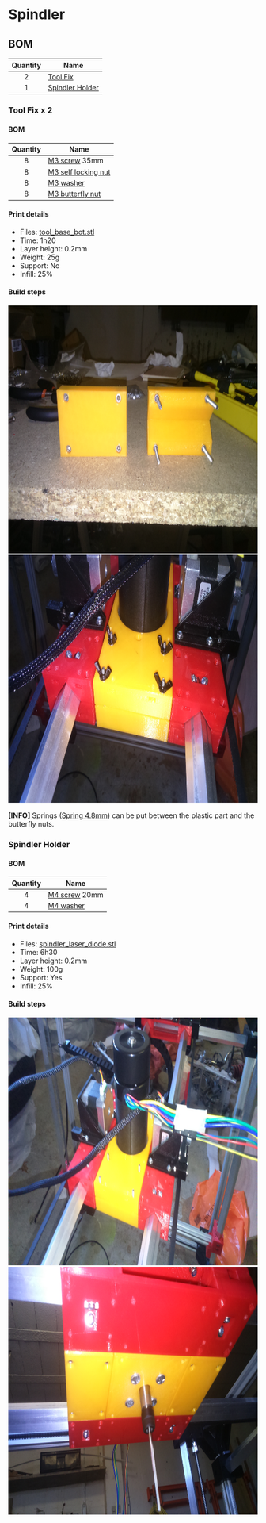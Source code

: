 # Spindler

## BOM
| Quantity | Name |
| :---: | --- |
| 2 | [Tool Fix](#tool-fix) | 
| 1 | [Spindler Holder](#spindler-holder) | 

### Tool Fix x 2
#### BOM
| Quantity | Name |
| :---: | --- |
| 8 | [M3 screw](../../bom/bom.md) 35mm | 
| 8 | [M3 self locking nut](../../bom/bom.md) | 
| 8 | [M3 washer](../../bom/bom.md) | 
| 8 | [M3 butterfly nut](../../bom/bom.md) | 

#### Print details
* Files: [tool_base_bot.stl](../../../models/tools/tool_base_bot.stl)
* Time: 1h20
* Layer height: 0.2mm
* Weight: 25g
* Support: No
* Infill: 25%

#### Build steps
<a href="./DSC_0040.JPG"><img src="./DSC_0040.JPG" height="500"></a>
<a href="./DSC_0045.JPG"><img src="./DSC_0045.JPG" height="500"></a>

**[INFO]** Springs ([Spring 4.8mm](../bom/bom.md)) can be put between the plastic part and the butterfly nuts.

### Spindler Holder
#### BOM
| Quantity | Name |
| :---: | --- |
| 4 | [M4 screw](../../bom/bom.md) 20mm | 
| 4 | [M4 washer](../../bom/bom.md) | 

#### Print details
* Files: [spindler_laser_diode.stl](../../../models/tools/spindler/spindler_laser_diode.stl)
* Time: 6h30
* Layer height: 0.2mm
* Weight: 100g
* Support: Yes
* Infill: 25%

#### Build steps
<a href="./DSC_0042.JPG"><img src="./DSC_0042.JPG" height="500"></a>
<a href="./DSC_0044.JPG"><img src="./DSC_0044.JPG" height="500"></a>